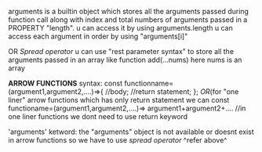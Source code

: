arguments is a builtin object which stores all the arguments passed during function call along with index and total numbers of arguments passed in a PROPERTY "length".
u can access it by using arguments.length
u can access each argument in order by using "arguments[i]"

OR
*Spread operator*
u can use "rest parameter syntax" to store all the arguments passed in an array like 
function add(...nums) here nums is an array

**ARROW FUNCTIONS**
syntax: const functionname=(argument1,argument2,....)=>{
                    //body;
                    //return statement;
                    };
        *OR*(for "one liner" arrow functions which has only return statement we can
        const functioname=(argument1,argument2,....)=> argument1+argument2+....    //in one liner functions we dont need to use return keyword

'arguments' ketword: the "arguments" object is not available or doesnt exist in arrow functions so we have to use *spread operator* ^refer above^
